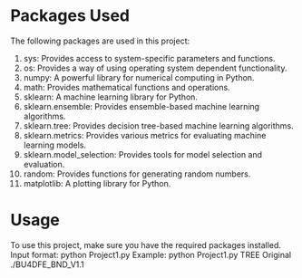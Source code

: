 # Packages Used

The following packages are used in this project:

1. sys: Provides access to system-specific parameters and functions.
2. os: Provides a way of using operating system dependent functionality.
3. numpy: A powerful library for numerical computing in Python.
4. math: Provides mathematical functions and operations.
5. sklearn: A machine learning library for Python.
6. sklearn.ensemble: Provides ensemble-based machine learning algorithms.
7. sklearn.tree: Provides decision tree-based machine learning algorithms.
8. sklearn.metrics: Provides various metrics for evaluating machine learning models.
9. sklearn.model_selection: Provides tools for model selection and evaluation.
10. random: Provides functions for generating random numbers.
11. matplotlib: A plotting library for Python.

# Usage

To use this project, make sure you have the required packages installed.
Input format: python Project1.py <classifier to run> <data type to use> <data directory>
Example: python Project1.py TREE Original ./BU4DFE_BND_V1.1